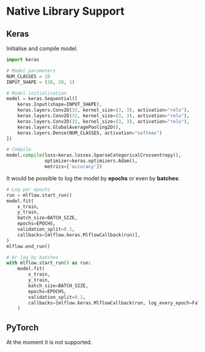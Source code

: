 # Native Library Support
## Keras
Initialise and compile model.

```python
import keras

# Model parameters
NUM_CLASSES = 10
INPUT_SHAPE = (28, 28, 1)

# Model initialisation
model = keras.Sequential([
    keras.Input(shape=INPUT_SHAPE),
    keras.layers.Conv2D(32, kernel_size=(3, 3), activation="relu"),
    keras.layers.Conv2D(32, kernel_size=(3, 3), activation="relu"),
    keras.layers.Conv2D(32, kernel_size=(3, 3), activation="relu"),
    keras.layers.GlobalAveragePooling2D(),
    keras.layers.Dense(NUM_CLASSES, activation="softmax")
])

# Compile
model.compile(loss=keras.losses.SparseCategoricalCrossentropy(), 
              optimizer=keras.optimizers.Adam(), 
              metrics=['accuracy'])
```

It would be possible to log the model by **epochs** or even by **batches**:
```python
# Log per epochs
run = mlflow.start_run()
model.fit(
    x_train,
    y_train,
    batch_size=BATCH_SIZE,
    epochs=EPOCHS,
    validation_split=0.1,
    callbacks=[mlflow.keras.MlflowCallback(run)],
)
mlflow.end_run()

# Or log by batches
with mlflow.start_run() as run:
    model.fit(
        x_train,
        y_train,
        batch_size=BATCH_SIZE,
        epochs=EPOCHS,
        validation_split=0.1,
        callbacks=[mlflow.keras.MlflowCallback(run, log_every_epoch=False, log_every_n_steps=5)],
    )
```

## PyTorch
At the moment it is not supported.